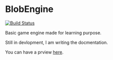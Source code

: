 # BlobEngine
[![Build Status](https://travis-ci.org/alexdesaint/BlobEngine.svg?branch=master)](https://travis-ci.org/alexdesaint/BlobEngine)

Basic game engine made for learning purpose.

Still in devlopment, I am writing the docmentation.

You can have a prview [here](https://github.com/alexdesaint/BomberBlob/releases/tag/v0.1.0).
